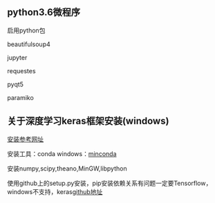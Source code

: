 ﻿## python3.6微程序
启用python包

beautifulsoup4

jupyter

requestes

pyqt5

paramiko
## 关于深度学习keras框架安装(windows)
[安装参考网址](http://keras-cn.readthedocs.io/en/latest/)

安装工具：conda windows：[minconda](https://conda.io/miniconda.html)

安装numpy,scipy,theano,MinGW,libpython

使用github上的setup.py安装，pip安装依赖关系有问题一定要Tensorflow，windows不支持，keras[github地址](https://github.com/fchollet/keras)